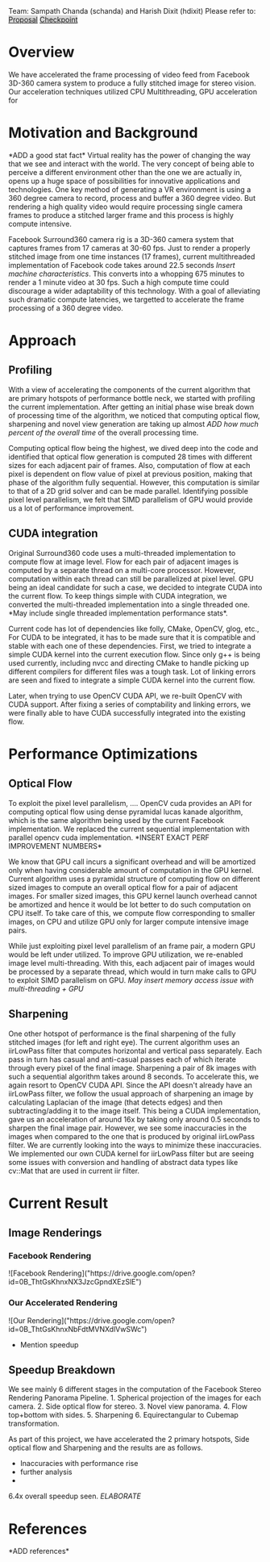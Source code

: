 <span>
Team: Sampath Chanda (schanda) and Harish Dixit (hdixit)
</span>
Please refer to: <br/>
<a href="https://618project.github.io/WorldVu/proposal" style="background:#D8D8D8;">Proposal</a>
<a href="https://618project.github.io/WorldVu/checkpoint" style="background:#D8D8D8">Checkpoint</a>

<h1>Overview</h1>
We have accelerated the frame processing of video feed from Facebook 3D-360 camera system to produce a fully stitched image for stereo vision. Our acceleration techniques utilized CPU Multithreading, GPU acceleration for 

<h1>Motivation and Background</h1>
<body>
*ADD a good stat fact* Virtual reality has the power of changing the way that we see and interact with the world. The very concept of being able to perceive a different environment other than the one we are actually in, opens up a huge space of possibilities for innovative applications and technologies. One key method of generating a VR environment is using a 360 degree camera to record, process and buffer a 360 degree video. But rendering a high quality video would require processing single camera frames to produce a stitched larger frame and this process is highly compute intensive.

Facebook Surround360 camera rig is a 3D-360 camera system that captures frames from 17 cameras at 30-60 fps. Just to render a properly stitched image from one time instances (17 frames), current multithreaded implementation of Facebook code takes around 22.5 seconds *Insert machine characteristics*. This converts into a whopping 675 minutes to render a 1 minute video at 30 fps. Such a high compute time could discourage a wider adaptability of this technology. With a goal of alleviating such dramatic compute latencies, we targetted to accelerate the frame processing of a 360 degree video.
</body>

<h1>Approach</h1>

<h2>Profiling</h2>

With a view of accelerating the components of the current algorithm that are primary hotspots of performance bottle neck, we started with profiling the current implementation. After getting an initial phase wise break down of processing time of the algorithm, we noticed that computing optical flow, sharpening and novel view generation are taking up almost *ADD how much percent of the overall time* of the overall processing time.

Computing optical flow being the highest, we dived deep into the code and identified that optical flow generation is computed 28 times with different sizes for each adjacent pair of frames. Also, computation of flow at each pixel is dependent on flow value of pixel at previous position, making that phase of the algorithm fully sequential. However, this computation is similar to that of a 2D grid solver and can be made parallel. Identifying possible pixel level parallelism, we felt that SIMD parallelism of GPU would provide us a lot of performance improvement.

<h2>CUDA integration</h2>
Original Surround360 code uses a multi-threaded implementation to compute flow at image level. Flow for each pair of adjacent images is computed by a separate thread on a multi-core processor. However, computation within each thread can still be parallelized at pixel level. GPU being an ideal candidate for such a case, we decided to integrate CUDA into the current flow. To keep things simple with CUDA integration, we converted the multi-threaded implementation into a single threaded one. *May include single threaded implementation performance stats*. 

Current code has lot of dependencies like folly, CMake, OpenCV, glog, etc., For CUDA to be integrated, it has to be made sure that it is compatible and stable with each one of these dependencies. First, we tried to integrate a simple CUDA kernel into the current execution flow. Since only g++ is being used currently, including nvcc and directing CMake to handle picking up different compilers for different files was a tough task. Lot of linking errors are seen and fixed to integrate a simple CUDA kernel into the current flow.

Later, when trying to use OpenCV CUDA API, we re-built OpenCV with CUDA support. After fixing a series of comptability and linking errors, we were finally able to have CUDA successfully integrated into the existing flow. 

<h1>Performance Optimizations</h1>

<h2>Optical Flow</h2>
To exploit the pixel level parallelism, .... OpenCV cuda provides an API for computing optical flow using dense pyramidal lucas kanade algorithm, which is the same algorithm being used by the current Facebook implementation. We replaced the current sequential implementation with parallel opencv cuda implementation. *INSERT EXACT PERF IMPROVEMENT NUMBERS*

We know that GPU call incurs a significant overhead and will be amortized only when having considerable amount of computation in the GPU kernel. Current algorithm uses a pyramidal structure of computing flow on different sized images to compute an overall optical flow for a pair of adjacent images. For smaller sized images, this GPU kernel launch overhead cannot be amortized and hence it would be lot better to do such computation on CPU itself. To take care of this, we compute flow corresponding to smaller images, on CPU and utilize GPU only for larger compute intensive image pairs.

While just exploiting pixel level parallelism of an frame pair, a modern GPU would be left under utilized. To improve GPU utilization, we re-enabled image level multi-threading. With this, each adjacent pair of images would be processed by a separate thread, which would in turn make calls to GPU to exploit SIMD parallelism on GPU. *May insert memory access issue with multi-threading + GPU*

<h2>Sharpening</h2>
One other hotspot of performance is the final sharpening of the fully stitched images (for left and right eye). The current algorithm uses an iirLowPass filter that computes horizontal and vertical pass separately. Each pass in turn has casual and anti-casual passes each of which iterate through every pixel of the final image. Sharpening a pair of 8k images with such a  sequential algorithm takes around 8 seconds. To accelerate this, we again resort to OpenCV CUDA API. Since the API doesn't already have an iirLowPass filter, we follow the usual approach of sharpening an image by calculating Laplacian of the image (that detects edges) and then subtracting/adding it to the image itself. This being a CUDA implementation, gave us an acceleration of around 16x by taking only around 0.5 seconds to sharpen the final image pair. However, we see some inaccuracies in the images when compared to the one that is produced by original iirLowPass filter. We are currently looking into the ways to minimize these inaccuracies. We implemented our own CUDA kernel for iirLowPass filter but are seeing some issues with conversion and handling of abstract data types like cv::Mat that are used in current iir filter. 

<h1>Current Result</h1>
<h2> Image Renderings </h2> 
<h3> Facebook Rendering </h3> 
![Facebook Rendering]("https://drive.google.com/open?id=0B_ThtGsKhnxNX3JzcGpndXEzSlE")

<h3> Our Accelerated Rendering </h3> 
![Our Rendering]("https://drive.google.com/open?id=0B_ThtGsKhnxNbFdtMVNXdlVwSWc")

- Mention speedup
<h2> Speedup Breakdown </h2> 
We see mainly 6 different stages in the computation of the Facebook Stereo Rendering Panorama Pipeline.
1. Spherical projection of the images for each camera.
2. Side optical flow for stereo.
3. Novel view panorama.
4. Flow top+bottom with sides.
5. Sharpening
6. Equirectangular to Cubemap transformation.

As part of this project, we have accelerated the 2 primary hotspots, Side optical flow and Sharpening and the results are 
as follows.

- Inaccuracies with performance rise
- further analysis
- 
6.4x overall speedup seen. *ELABORATE*

<h1>References</h1>
*ADD references*
